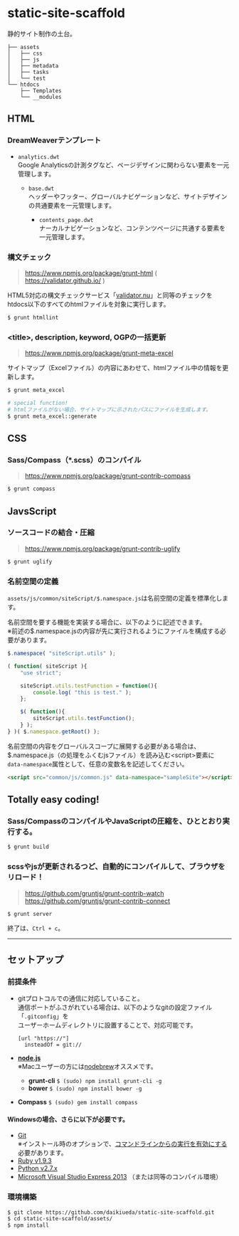 static-site-scaffold
====================

静的サイト制作の土台。

```
├── assets
│   ├── css
│   ├── js
│   ├── metadata
│   ├── tasks
│   └── test
└── htdocs
    ├── Templates
    └── __modules
```


## HTML

### DreamWeaverテンプレート

* `analytics.dwt`  
  Google Analyticsの計測タグなど、ページデザインに関わらない要素を一元管理します。

  * `base.dwt`  
    ヘッダーやフッター、グローバルナビゲーションなど、サイトデザインの共通要素を一元管理します。

    * `contents_page.dwt`  
      ナーカルナビゲーションなど、コンテンツページに共通する要素を一元管理します。

### 構文チェック

> https://www.npmjs.org/package/grunt-html ( https://validator.github.io/ )

HTML5対応の構文チェックサービス「[validator.nu](http://validator.nu/)」と同等のチェックを  
htdocs以下のすべてのhtmlファイルを対象に実行します。

```Bash
$ grunt htmllint
```

### &lt;title&gt;, description, keyword, OGPの一括更新

> https://www.npmjs.org/package/grunt-meta-excel

サイトマップ（Excelファイル）の内容にあわせて、htmlファイル中の情報を更新します。

```Bash
$ grunt meta_excel

# special function!
# htmlファイルがない場合、サイトマップに示されたパスにファイルを生成します。
$ grunt meta_excel::generate
```


## CSS

### Sass/Compass（*.scss）のコンパイル

> https://www.npmjs.org/package/grunt-contrib-compass

```Bash
$ grunt compass
```


## JavsScript

### ソースコードの結合・圧縮

> https://www.npmjs.org/package/grunt-contrib-uglify

```Bash
$ grunt uglify
```
### 名前空間の定義

`assets/js/common/siteScript/$.namespace.js`は名前空間の定義を標準化します。

名前空間を要する機能を実装する場合に、以下のように記述できます。  
※前述の$.namespace.jsの内容が先に実行されるようにファイルを構成する必要があります。

```JavaScript
$.namespace( "siteScript.utils" );

( function( siteScript ){
    "use strict";

    siteScript.utils.testFunction = function(){
        console.log( "this is test." );
    };

    $( function(){
        siteScript.utils.testFunction();
    } );
} )( $.namespace.getRoot() );
```

名前空間の内容をグローバルスコープに展開する必要がある場合は、  
$.namespace.js（の処理をふくむjsファイル）を読み込む&lt;script&gt;要素に  
`data-namespace`属性として、任意の変数名を記述してください。

```HTML
<script src="common/js/common.js" data-namespace="sampleSite"></script>
```


## Totally easy coding!

### Sass/CompassのコンパイルやJavaScriptの圧縮を、ひととおり実行する。

```Bash
$ grunt build
```

### scssやjsが更新されるつど、自動的にコンパイルして、ブラウザをリロード！

> https://github.com/gruntjs/grunt-contrib-watch  
https://github.com/gruntjs/grunt-contrib-connect

```Bash
$ grunt server
```

終了は、```Ctrl + c```。


--------


## セットアップ

### 前提条件

* gitプロトコルでの通信に対応していること。  
  通信ポートがふさがれている場合は、以下のようなgitの設定ファイル「```.gitconfig```」を  
  ユーザーホームディレクトリに設置することで、対応可能です。
  ```
  [url "https://"]
    insteadOf = git://
  ```

* __[node.js](http://nodejs.org/)__  
  ※Macユーザーの方には[nodebrew](https://github.com/hokaccha/nodebrew)オススメです。
  * __grunt-cli__ ```$ (sudo) npm install grunt-cli -g```
  * __bower__ ```$ (sudo) npm install bower -g```

* __Compass__ ```$ (sudo) gem install compass```

#### Windowsの場合、さらに以下が必要です。

* [Git](http://git-scm.com/downloads)  
  ※インストール時のオプションで、[コマンドラインからの実行を有効にする](http://bower.io/#a-note-for-windows-users)必要があります。
* [Ruby v1.9.3](http://rubyinstaller.org/downloads/)
* [Python v2.7.x](http://www.python.jp/download/)
* [Microsoft Visual Studio Express 2013](http://www.microsoft.com/ja-jp/download/details.aspx?id=40787) （または同等のコンパイル環境）

### 環境構築

```Bash
$ git clone https://github.com/daikiueda/static-site-scaffold.git
$ cd static-site-scaffold/assets/
$ npm install
```
